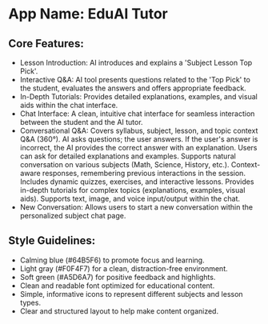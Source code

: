 # **App Name**: EduAI Tutor

## Core Features:

- Lesson Introduction: AI introduces and explains a 'Subject Lesson Top Pick'.
- Interactive Q&A: AI tool presents questions related to the 'Top Pick' to the student, evaluates the answers and offers appropriate feedback.
- In-Depth Tutorials: Provides detailed explanations, examples, and visual aids within the chat interface.
- Chat Interface: A clean, intuitive chat interface for seamless interaction between the student and the AI tutor.
- Conversational Q&A: Covers syllabus, subject, lesson, and topic context Q&A (360°). AI asks questions; the user answers. If the user's answer is incorrect, the AI provides the correct answer with an explanation. Users can ask for detailed explanations and examples. Supports natural conversation on various subjects (Math, Science, History, etc.). Context-aware responses, remembering previous interactions in the session. Includes dynamic quizzes, exercises, and interactive lessons. Provides in-depth tutorials for complex topics (explanations, examples, visual aids). Supports text, image, and voice input/output within the chat.
- New Conversation: Allows users to start a new conversation within the personalized subject chat page.

## Style Guidelines:

- Calming blue (#64B5F6) to promote focus and learning.
- Light gray (#F0F4F7) for a clean, distraction-free environment.
- Soft green (#A5D6A7) for positive feedback and highlights.
- Clean and readable font optimized for educational content.
- Simple, informative icons to represent different subjects and lesson types.
- Clear and structured layout to help make content organized.